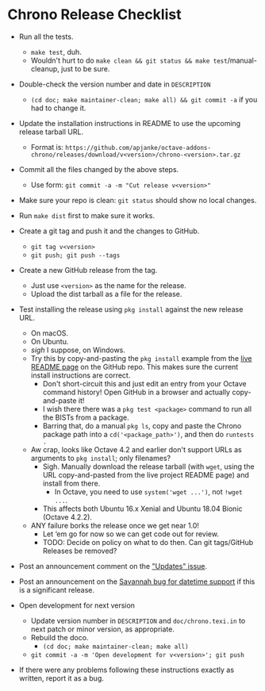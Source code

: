 Chrono Release Checklist
=======================

* Run all the tests.
  * `make test`, duh.
  * Wouldn't hurt to do `make clean && git status && make test`/manual-cleanup, just to be sure.
* Double-check the version number and date in `DESCRIPTION`
  * `(cd doc; make maintainer-clean; make all) && git commit -a` if you had to change it.
* Update the installation instructions in README to use the upcoming release tarball URL.
  * Format is: `https://github.com/apjanke/octave-addons-chrono/releases/download/v<version>/chrono-<version>.tar.gz`
* Commit all the files changed by the above steps.
  * Use form: `git commit -a -m "Cut release v<version>"`
* Make sure your repo is clean: `git status` should show no local changes.
* Run `make dist` first to make sure it works.
* Create a git tag and push it and the changes to GitHub.
  * `git tag v<version>`
  * `git push; git push --tags`
* Create a new GitHub release from the tag.
  * Just use `<version>` as the name for the release.
  * Upload the dist tarball as a file for the release.
* Test installing the release using `pkg install` against the new release URL.
  * On macOS.
  * On Ubuntu.
  * *sigh* I suppose, on Windows.
  * Try this by copy-and-pasting the `pkg install` example from the 
    [live README page](https://github.com/apjanke/octave-addons-chrono/blob/master/README.md) 
    on the GitHub repo. This makes sure the current install instructions are correct.
    * Don't short-circuit this and just edit an entry from your Octave command history! Open GitHub in a browser and actually copy-and-paste it!
    * I wish there there was a `pkg test <package>` command to run all the BISTs from a package.
    * Barring that, do a manual `pkg ls`, copy and paste the Chrono package path into a `cd('<package_path>')`, and then do `runtests .`
  * Aw crap, looks like Octave 4.2 and earlier don't support URLs as arguments to `pkg install`; only filenames?
    * Sigh. Manually download the release tarball (with `wget`, using the URL copy-and-pasted from the live project README page) and install from there.
      * In Octave, you need to use `system('wget ...')`, not `!wget ...`.
    * This affects both Ubuntu 16.x Xenial and Ubuntu 18.04 Bionic (Octave 4.2.2).
  * ANY failure borks the release once we get near 1.0!
    * Let ‘em go for now so we can get code out for review.
    * TODO: Decide on policy on what to do then. Can git tags/GitHub Releases be removed?
* Post an announcement comment on the ["Updates" issue](https://github.com/apjanke/octave-addons-chrono/issues/2).
* Post an announcement on the [Savannah bug for datetime support](https://savannah.gnu.org/bugs/index.php?47032) if this is a significant release.
* Open development for next version
  * Update version number in `DESCRIPTION` and `doc/chrono.texi.in` to next patch or minor version, as appropriate.
  * Rebuild the doco.
    * `(cd doc; make maintainer-clean; make all)`
  * `git commit -a -m 'Open development for v<version>'; git push`

* If there were any problems following these instructions exactly as written, report it as a bug.



